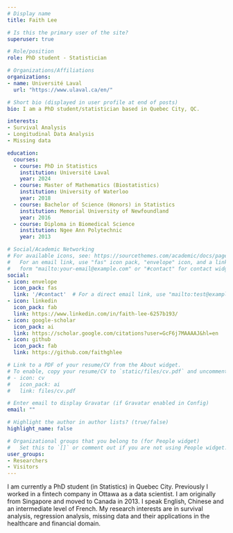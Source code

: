 ```yaml
---
# Display name
title: Faith Lee

# Is this the primary user of the site?
superuser: true

# Role/position
role: PhD student - Statistician 

# Organizations/Affiliations
organizations:
- name: Université Laval
  url: "https://www.ulaval.ca/en/"

# Short bio (displayed in user profile at end of posts)
bio: I am a PhD student/statistician based in Quebec City, QC.

interests:
- Survival Analysis
- Longitudinal Data Analysis
- Missing data

education:
  courses:
  - course: PhD in Statistics
    institution: Université Laval
    year: 2024
  - course: Master of Mathematics (Biostatistics)
    institution: University of Waterloo
    year: 2018
  - course: Bachelor of Science (Honors) in Statistics
    institution: Memorial University of Newfoundland
    year: 2016
  - course: Diploma in Biomedical Science
    institution: Ngee Ann Polytechnic
    year: 2013

# Social/Academic Networking
# For available icons, see: https://sourcethemes.com/academic/docs/page-builder/#icons
#   For an email link, use "fas" icon pack, "envelope" icon, and a link in the
#   form "mailto:your-email@example.com" or "#contact" for contact widget.
social:
- icon: envelope
  icon_pack: fas
  link: '/#contact'  # For a direct email link, use "mailto:test@example.org".
- icon: linkedin
  icon_pack: fab
  link: https://www.linkedin.com/in/faith-lee-6257b193/
- icon: google-scholar
  icon_pack: ai
  link: https://scholar.google.com/citations?user=GcF6j7MAAAAJ&hl=en
- icon: github
  icon_pack: fab
  link: https://github.com/faithghlee

# Link to a PDF of your resume/CV from the About widget.
# To enable, copy your resume/CV to `static/files/cv.pdf` and uncomment the lines below.
# - icon: cv
#   icon_pack: ai
#   link: files/cv.pdf

# Enter email to display Gravatar (if Gravatar enabled in Config)
email: ""

# Highlight the author in author lists? (true/false)
highlight_name: false

# Organizational groups that you belong to (for People widget)
#   Set this to `[]` or comment out if you are not using People widget.
user_groups:
- Researchers
- Visitors
---
```


I am currently a PhD student (in Statistics) in Quebec City. Previously I worked in a fintech company in Ottawa as a data scientist. I am originally from Singapore and moved to Canada in 2013. I speak English, Chinese and an intermediate level of French. My research interests are in survival analysis, regression analysis, missing data and their applications in the healthcare and financial domain. 
